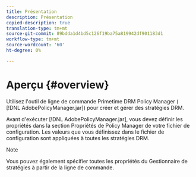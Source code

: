 ```yaml
---
title: Présentation
description: Présentation
copied-description: true
translation-type: tm+mt
source-git-commit: 89bdda1d4bd5c126f19ba75a819942df901183d1
workflow-type: tm+mt
source-wordcount: '60'
ht-degree: 0%

---
```



# Aperçu {#overview}

Utilisez l&#39;outil de ligne de commande Primetime DRM Policy Manager ( [!DNL AdobePolicyManager.jar]) pour créer et gérer des stratégies DRM.

Avant d&#39;exécuter [!DNL AdobePolicyManager.jar], vous devez définir les propriétés dans la section Propriétés de Policy Manager de votre fichier de configuration. Les valeurs que vous définissez dans le fichier de configuration sont appliquées à toutes les stratégies DRM.

>[!NOTE]
>
>Vous pouvez également spécifier toutes les propriétés du Gestionnaire de stratégies à partir de la ligne de commande.